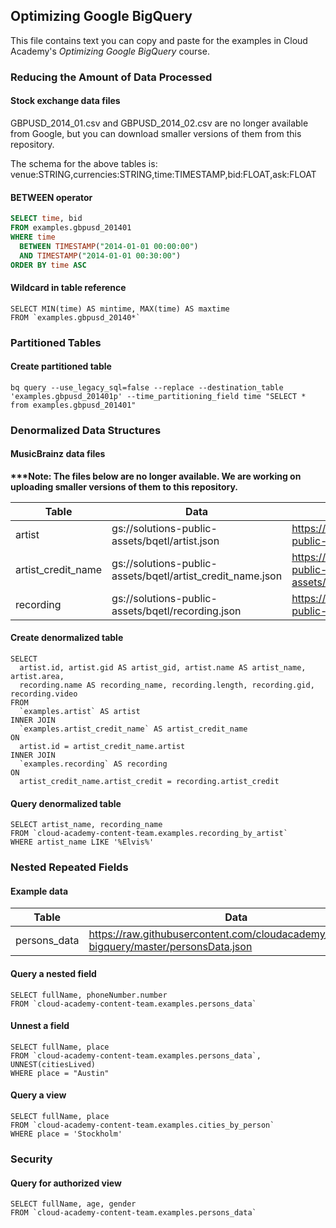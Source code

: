 ## Optimizing Google BigQuery
This file contains text you can copy and paste for the examples in Cloud Academy's _Optimizing Google BigQuery_ course.

### Reducing the Amount of Data Processed
#### Stock exchange data files
GBPUSD_2014_01.csv and GBPUSD_2014_02.csv are no longer available from Google, but you can download smaller versions of them from this repository.  

The schema for the above tables is:  
venue:STRING,currencies:STRING,time:TIMESTAMP,bid:FLOAT,ask:FLOAT

#### BETWEEN operator
```sql
SELECT time, bid
FROM examples.gbpusd_201401
WHERE time
  BETWEEN TIMESTAMP("2014-01-01 00:00:00")
  AND TIMESTAMP("2014-01-01 00:30:00")
ORDER BY time ASC
```

#### Wildcard in table reference
```
SELECT MIN(time) AS mintime, MAX(time) AS maxtime
FROM `examples.gbpusd_20140*`
```

### Partitioned Tables
#### Create partitioned table
```
bq query --use_legacy_sql=false --replace --destination_table 'examples.gbpusd_201401p' --time_partitioning_field time "SELECT * from examples.gbpusd_201401"
```

### Denormalized Data Structures
#### MusicBrainz data files
__***Note: The files below are no longer available. We are working on uploading smaller versions of them to this repository.__

| Table         | Data                          | Schema                                                 |
| ------------------ | ----------------------------- | ------------------------------------------------------ |
| artist             | gs://solutions-public-assets/bqetl/artist.json | https://storage.googleapis.com/solutions-public-assets/bqetl/artist_schema.json |
| artist_credit_name | gs://solutions-public-assets/bqetl/artist_credit_name.json | https://storage.googleapis.com/solutions-public-assets/bqetl/artist_credit_name_schema.json|
| recording            | gs://solutions-public-assets/bqetl/recording.json | https://storage.googleapis.com/solutions-public-assets/bqetl/recording_schema.json |

#### Create denormalized table
```
SELECT
  artist.id, artist.gid AS artist_gid, artist.name AS artist_name, artist.area,
  recording.name AS recording_name, recording.length, recording.gid, recording.video
FROM
  `examples.artist` AS artist
INNER JOIN
  `examples.artist_credit_name` AS artist_credit_name
ON
  artist.id = artist_credit_name.artist
INNER JOIN
  `examples.recording` AS recording
ON
  artist_credit_name.artist_credit = recording.artist_credit
```

#### Query denormalized table
```
SELECT artist_name, recording_name
FROM `cloud-academy-content-team.examples.recording_by_artist`
WHERE artist_name LIKE '%Elvis%'
```

### Nested Repeated Fields
#### Example data
| Table         | Data                          | Schema                                                 |
| ------------------ | ----------------------------- | ------------------------------------------------------ |
| persons_data       | https://raw.githubusercontent.com/cloudacademy/optimizing-bigquery/master/personsData.json | https://raw.githubusercontent.com/cloudacademy/optimizing-bigquery/master/personsDataSchema.json |

#### Query a nested field
```
SELECT fullName, phoneNumber.number
FROM `cloud-academy-content-team.examples.persons_data`
```

#### Unnest a field
```
SELECT fullName, place
FROM `cloud-academy-content-team.examples.persons_data`,
UNNEST(citiesLived)
WHERE place = "Austin"
```

#### Query a view
```
SELECT fullName, place
FROM `cloud-academy-content-team.examples.cities_by_person`
WHERE place = 'Stockholm'
```

### Security
#### Query for authorized view
```
SELECT fullName, age, gender
FROM `cloud-academy-content-team.examples.persons_data`
```
